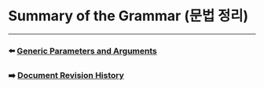 # Summary of the Grammar (문법 정리)


***

### ⬅️ [Generic Parameters and Arguments](https://github.com/Developer-Nova/Swift-Documentation/blob/main/Swift%20Documentation/3.Language%20Reference/9.Generic%20Parameters%20and%20Arguments.md)

### ➡️ [Document Revision History](https://github.com/Developer-Nova/Swift-Documentation/blob/main/Swift%20Documentation/4.Revision%20History/Document%20Revision%20History.md)
